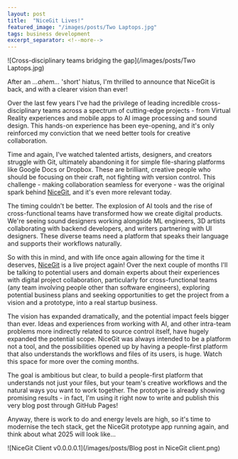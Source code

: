 ```yaml
---
layout: post
title:  "NiceGit Lives!"
featured_image: "/images/posts/Two Laptops.jpg"
tags: business development
excerpt_separator: <!--more-->
---
```


![Cross-disciplinary teams bridging the gap](/images/posts/Two Laptops.jpg)

After an _...ahem..._ 'short' hiatus, I'm thrilled to announce that NiceGit is back, and with a clearer vision than ever!

<!--more-->
Over the last few years I've had the privilege of leading incredible cross-disciplinary teams across a spectrum of cutting-edge projects - from Virtual Reality experiences and mobile apps to AI image processing and sound design. This hands-on experience has been eye-opening, and it's only reinforced my conviction that we need better tools for creative collaboration.

Time and again, I've watched talented artists, designers, and creators struggle with Git, ultimately abandoning it for simple file-sharing platforms like Google Docs or Dropbox. These are brilliant, creative people who should be focusing on their craft, not fighting with version control. This challenge - making collaboration seamless for everyone - was the original spark behind [NiceGit](/), and it's even more relevant today.

The timing couldn't be better. The explosion of AI tools and the rise of cross-functional teams have transformed how we create digital products. We're seeing sound designers working alongside ML engineers, 3D artists collaborating with backend developers, and writers partnering with UI designers. These diverse teams need a platform that speaks their language and supports their workflows naturally.

So with this in mind, and with life once again allowing for the time it deserves, [NiceGit](/) is a live project again! Over the next couple of months I'll be talking to potential users and domain experts about their experiences with digital project collaboration, particularly for cross-functional teams (any team involving people other than software engineers), exploring potential business plans and seeking opportunities to get the project from a vision and a prototype, into a real startup business.

The vision has expanded dramatically, and the potential impact feels bigger than ever. Ideas and experiences from working with AI, and other intra-team problems more indirectly related to source control itself, have hugely expanded the potential scope. NiceGit was always intended to be a platform not a tool, and the possibilities opened up by having a people-first platform that also understands the workflows and files of its users, is huge. Watch this space for more over the coming months.

The goal is ambitious but clear, to build a people-first platform that understands not just your files, but your team's creative workflows and the natural ways you want to work together. The prototype is already showing promising results - in fact, I'm using it right now to write and publish this very blog post through GitHub Pages!

Anyway, there is work to do and energy levels are high, so it's time to modernise the tech stack, get the NiceGit prototype app running again, and think about what 2025 will look like...

![NiceGit Client v0.0.0.0.1](/images/posts/Blog post in NiceGit client.png)
